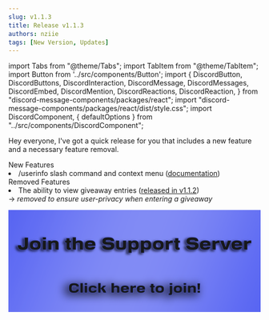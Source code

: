 ```yaml
---
slug: v1.1.3
title: Release v1.1.3
authors: nziie
tags: [New Version, Updates]
---
```

import Tabs from "@theme/Tabs";
import TabItem from "@theme/TabItem";
import Button from '../src/components/Button';
import { DiscordButton, DiscordButtons, DiscordInteraction, DiscordMessage, DiscordMessages, DiscordEmbed, DiscordMention, DiscordReactions, DiscordReaction, } from "discord-message-components/packages/react"; import "discord-message-components/packages/react/dist/style.css"; import DiscordComponent, { defaultOptions } from "../src/components/DiscordComponent";

Hey everyone, I've got a quick release for you that includes a new feature and a necessary feature removal.

<div className="box blurple animation no-background">
<div className="title">
New Features
</div>
<li><span className="mention">/userinfo</span> slash command and context menu (<a href="../../documentation/utility" className="discord-link">documentation</a>)</li>
</div>

<div className="box red animation no-background">
<div className="title">
Removed Features
</div>
<li>The ability to view giveaway entries (<a href="./v1.1.2" className="discord-link">released in v1.1.2</a>)</li>
→ <em>removed to ensure user-privacy when entering a giveaway</em>
</div>

<a href="https://discord.gg/6bCKvP24kb"><img src="/img/sm_supportserver.png" className="betterimage"/></a>
